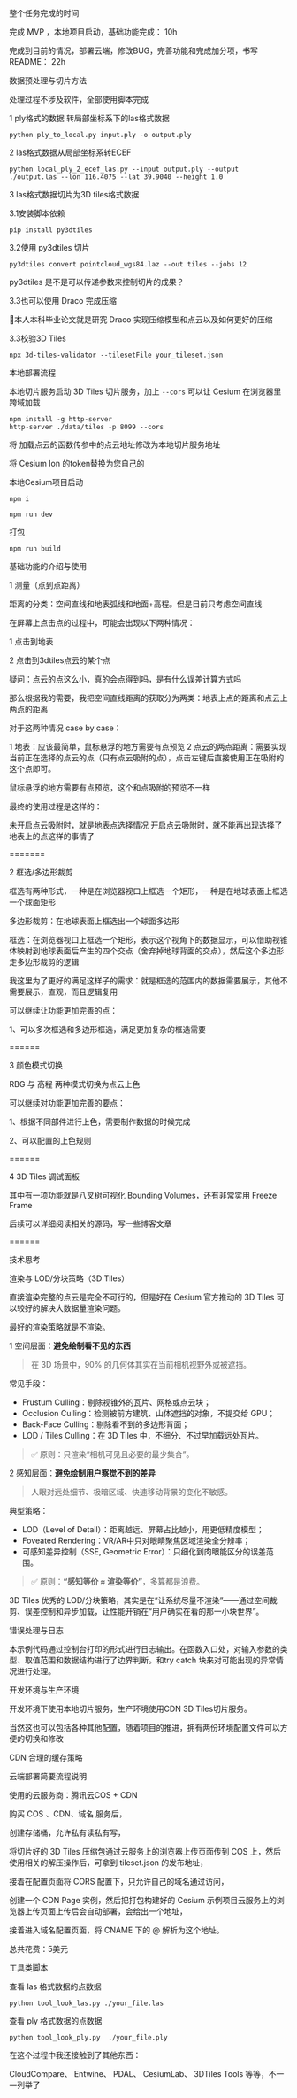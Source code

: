 整个任务完成的时间

完成 MVP ，本地项目启动，基础功能完成： 10h

完成到目前的情况，部署云端，修改BUG，完善功能和完成加分项，书写 README： 22h





数据预处理与切片方法

处理过程不涉及软件，全部使用脚本完成

1 ply格式的数据 转局部坐标系下的las格式数据

```
python ply_to_local.py input.ply -o output.ply
```



2 las格式数据从局部坐标系转ECEF

```
python local_ply_2_ecef_las.py --input output.ply --output ./output.las --lon 116.4075 --lat 39.9040 --height 1.0
```



3 las格式数据切片为3D tiles格式数据

3.1安装脚本依赖

```
pip install py3dtiles 
```

3.2使用 py3dtiles 切片

```
py3dtiles convert pointcloud_wgs84.laz --out tiles --jobs 12
```

py3dtiles 是不是可以传递参数来控制切片的成果？

3.3也可以使用 Draco 完成压缩

🤔本人本科毕业论文就是研究 Draco 实现压缩模型和点云以及如何更好的压缩

3.3校验3D Tiles

```
npx 3d-tiles-validator --tilesetFile your_tileset.json
```







本地部署流程

本地切片服务启动 3D Tiles 切片服务，加上 `--cors` 可以让 Cesium 在浏览器里跨域加载

```
npm install -g http-server
http-server ./data/tiles -p 8099 --cors
```

将 加载点云的函数传参中的点云地址修改为本地切片服务地址

将 Cesium Ion 的token替换为您自己的

本地Cesium项目启动

```
npm i
```

```
npm run dev
```

打包

```
npm run build
```





基础功能的介绍与使用

1 测量（点到点距离）

距离的分类：空间直线和地表弧线和地面+高程。但是目前只考虑空间直线

在屏幕上点击点的过程中，可能会出现以下两种情况：

1 点击到地表

2 点击到3dtiles点云的某个点

疑问：点云的点这么小，真的会点得到吗，是有什么误差计算方式吗

那么根据我的需要，我把空间直线距离的获取分为两类：地表上点的距离和点云上两点的距离

对于这两种情况 case by case：

1 地表：应该最简单，鼠标悬浮的地方需要有点预览
2 点云的两点距离：需要实现当前正在选择的点云的点（只有点云吸附的点），点击左键后直接使用正在吸附的这个点即可。

鼠标悬浮的地方需要有点预览，这个和点吸附的预览不一样



最终的使用过程是这样的：

未开启点云吸附时，就是地表点选择情况
开启点云吸附时，就不能再出现选择了地表上的点这样的事情了

=======

2 框选/多边形裁剪

框选有两种形式，一种是在浏览器视口上框选一个矩形，一种是在地球表面上框选一个球面矩形

多边形裁剪：在地球表面上框选出一个球面多边形

框选：在浏览器视口上框选一个矩形，表示这个视角下的数据显示，可以借助视锥体映射到地球表面后产生的四个交点（舍弃掉地球背面的交点），然后这个多边形走多边形裁剪的逻辑

我这里为了更好的满足这样子的需求：就是框选的范围内的数据需要展示，其他不需要展示，直观，而且逻辑复用





可以继续让功能更加完善的点：

1、可以多次框选和多边形框选，满足更加复杂的框选需要

======

3 颜色模式切换

RBG 与 高程 两种模式切换为点云上色



可以继续对功能更加完善的要点：

1、根据不同部件进行上色，需要制作数据的时候完成

2、可以配置的上色规则



======

4 3D Tiles 调试面板

其中有一项功能就是八叉树可视化 Bounding Volumes，还有非常实用 Freeze Frame



后续可以详细阅读相关的源码，写一些博客文章



======



技术思考

渲染与 LOD/分块策略（3D Tiles）

直接渲染完整的点云是完全不可行的，但是好在 Cesium 官方推动的 3D Tiles 可以较好的解决大数据量渲染问题。

最好的渲染策略就是不渲染。

1 空间层面：**避免绘制看不见的东西**

> 在 3D 场景中，90% 的几何体其实在当前相机视野外或被遮挡。

常见手段：

- Frustum Culling：剔除视锥外的瓦片、网格或点云块；
- Occlusion Culling：检测被前方建筑、山体遮挡的对象，不提交给 GPU；
- Back-Face Culling：剔除看不到的多边形背面；
- LOD / Tiles Culling：在 3D Tiles 中，不细分、不过早加载远处瓦片。

> ✅ 原则：只渲染“相机可见且必要的最少集合”。

2 感知层面：**避免绘制用户察觉不到的差异**

> 人眼对远处细节、极暗区域、快速移动背景的变化不敏感。

典型策略：

- LOD（Level of Detail）：距离越远、屏幕占比越小，用更低精度模型；
- Foveated Rendering：VR/AR中只对眼睛聚焦区域渲染全分辨率；
- 可感知差异控制（SSE, Geometric Error）：只细化到肉眼能区分的误差范围。

> ✅ 原则：**“感知等价 ≈ 渲染等价”**，多算都是浪费。

3D Tiles 优秀的 LOD/分块策略，其实是在“让系统尽量不渲染”——通过空间裁剪、误差控制和异步加载，让性能开销在“用户确实在看的那一小块世界”。



错误处理与日志

本示例代码通过控制台打印的形式进行日志输出。在函数入口处，对输入参数的类型、取值范围和数据结构进行了边界判断。和try catch 块来对可能出现的异常情况进行处理。



开发环境与生产环境

开发环境下使用本地切片服务，生产环境使用CDN 3D Tiles切片服务。

当然这也可以包括各种其他配置，随着项目的推进，拥有两份环境配置文件可以方便的切换和修改



CDN 合理的缓存策略









云端部署简要流程说明

使用的云服务商：腾讯云COS + CDN

购买 COS 、CDN、域名 服务后，

创建存储桶，允许私有读私有写，

将切片好的 3D Tiles 压缩包通过云服务上的浏览器上传页面传到 COS 上，然后使用相关的解压操作后，可拿到 tileset.json 的发布地址，

接着在配置页面将 CORS 配置下，只允许自己的域名通过访问，

创建一个 CDN Page 实例，然后把打包构建好的 Cesium 示例项目云服务上的浏览器上传页面上传后会自动部署，会给出一个地址，

接着进入域名配置页面，将 CNAME 下的 @ 解析为这个地址。

总共花费：5美元





工具类脚本

查看 las 格式数据的点数据

```
python tool_look_las.py ./your_file.las
```

查看 ply 格式数据的点数据

```
python tool_look_ply.py  ./your_file.ply
```



在这个过程中我还接触到了其他东西：

CloudCompare、 Entwine、 PDAL、 CesiumLab、 3DTiles Tools 等等，不一一列举了

